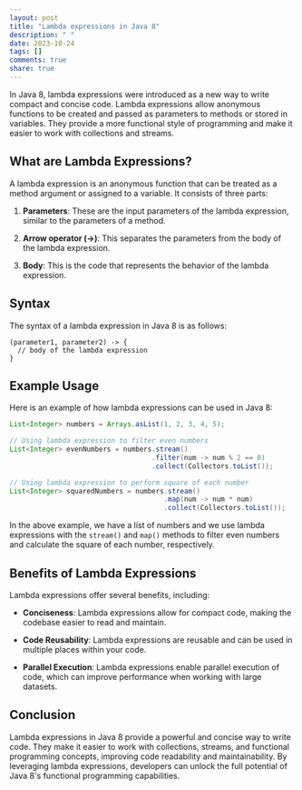 ```yaml
---
layout: post
title: "Lambda expressions in Java 8"
description: " "
date: 2023-10-24
tags: []
comments: true
share: true
---
```


In Java 8, lambda expressions were introduced as a new way to write compact and concise code. Lambda expressions allow anonymous functions to be created and passed as parameters to methods or stored in variables. They provide a more functional style of programming and make it easier to work with collections and streams.

## What are Lambda Expressions?

A lambda expression is an anonymous function that can be treated as a method argument or assigned to a variable. It consists of three parts:

1. **Parameters**: These are the input parameters of the lambda expression, similar to the parameters of a method.

2. **Arrow operator (->)**: This separates the parameters from the body of the lambda expression.

3. **Body**: This is the code that represents the behavior of the lambda expression.

## Syntax

The syntax of a lambda expression in Java 8 is as follows:

```
(parameter1, parameter2) -> {
  // body of the lambda expression
}
```

## Example Usage

Here is an example of how lambda expressions can be used in Java 8:

```java
List<Integer> numbers = Arrays.asList(1, 2, 3, 4, 5);

// Using lambda expression to filter even numbers
List<Integer> evenNumbers = numbers.stream()
                                   .filter(num -> num % 2 == 0)
                                   .collect(Collectors.toList());

// Using lambda expression to perform square of each number
List<Integer> squaredNumbers = numbers.stream()
                                      .map(num -> num * num)
                                      .collect(Collectors.toList());
```

In the above example, we have a list of numbers and we use lambda expressions with the `stream()` and `map()` methods to filter even numbers and calculate the square of each number, respectively.

## Benefits of Lambda Expressions

Lambda expressions offer several benefits, including:

- **Conciseness**: Lambda expressions allow for compact code, making the codebase easier to read and maintain.

- **Code Reusability**: Lambda expressions are reusable and can be used in multiple places within your code.

- **Parallel Execution**: Lambda expressions enable parallel execution of code, which can improve performance when working with large datasets.

## Conclusion

Lambda expressions in Java 8 provide a powerful and concise way to write code. They make it easier to work with collections, streams, and functional programming concepts, improving code readability and maintainability. By leveraging lambda expressions, developers can unlock the full potential of Java 8's functional programming capabilities.